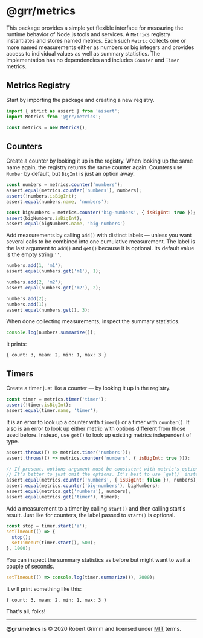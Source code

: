 # @grr/metrics

This package provides a simple yet flexible interface for measuring the runtime
behavior of Node.js tools and services. A `Metrics` registry instantiates and
stores named metrics. Each such `Metric` collects one or more named measurements
either as numbers or big integers and provides access to individual values as
well as summary statistics. The implementation has no dependencies and includes
`Counter` and `Timer` metrics.

## Metrics Registry

Start by importing the package and creating a new registry.

```js
import { strict as assert } from 'assert';
import Metrics from '@grr/metrics';

const metrics = new Metrics();
```
## Counters

Create a counter by looking it up in the registry. When looking up the same name
again, the registry returns the same counter again. Counters use `Number` by
default, but `BigInt` is just an option away.

```js
const numbers = metrics.counter('numbers');
assert.equal(metrics.counter('numbers'), numbers);
assert(!numbers.isBigInt);
assert.equal(numbers.name, 'numbers');

const bigNumbers = metrics.counter('big-numbers', { isBigInt: true });
assert(bigNumbers.isBigInt);
assert.equal(bigNumbers.name, 'big-numbers')
```

Add measurements by calling `add()` with distinct labels — unless you want
several calls to be combined into one cumulative measurement. The label is the
last argument to `add()` and `get()` because it is optional. Its default value
is the empty string `''`.

```js
numbers.add(1, 'm1');
assert.equal(numbers.get('m1'), 1);

numbers.add(2, 'm2');
assert.equal(numbers.get('m2'), 2);

numbers.add(2);
numbers.add(1);
assert.equal(numbers.get(), 3);
```

When done collecting measurements, inspect the summary statistics.

```js
console.log(numbers.summarize());
```

It prints:

```console
{ count: 3, mean: 2, min: 1, max: 3 }
```

## Timers

Create a timer just like a counter — by looking it up in the registry.

```js
const timer = metrics.timer('timer');
assert(!timer.isBigInt);
assert.equal(timer.name, 'timer');
```

It is an error to look up a counter with `timer()` or a timer with `counter()`.
It also is an error to look up either metric with options different from those
used before. Instead, use `get()` to look up existing metrics independent of
type.

```js
assert.throws(() => metrics.timer('numbers'));
assert.throws(() => metrics.counter('numbers', { isBigInt: true }));

// If present, options argument must be consistent with metric's options.
// It's better to just omit the options. It's best to use `get()` instead.
assert.equal(metrics.counter('numbers', { isBigInt: false }), numbers);
assert.equal(metrics.counter('big-numbers'), bigNumbers);
assert.equal(metrics.get('numbers'), numbers);
assert.equal(metrics.get('timer'), timer);
```

Add a measurement to a timer by calling `start()` and then calling start's
result. Just like for counters, the label passed to `start()` is optional.

```js
const stop = timer.start('a');
setTimeout(() => {
  stop();
  setTimeout(timer.start(), 500);
}, 1000);
```

You can inspect the summary statistics as before but might want to wait a couple
of seconds.

```js
setTimeout(() => console.log(timer.summarize()), 2000);
```

It will print something like this:

```console
{ count: 3, mean: 2, min: 1, max: 3 }
```

That's all, folks!

---

__@grr/metrics__ is © 2020 Robert Grimm and licensed under [MIT](LICENSE) terms.
